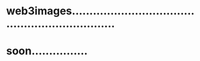 # web3images..................................................................
# soon................
